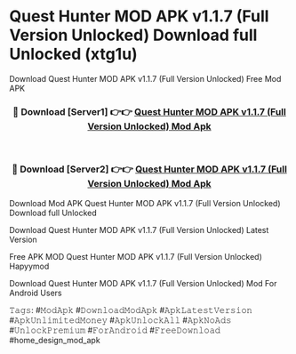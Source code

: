 # Quest Hunter MOD APK v1.1.7 (Full Version Unlocked) Download full Unlocked (xtg1u)
Download Quest Hunter MOD APK v1.1.7 (Full Version Unlocked) Free Mod APK

<div align="center">
<h3>🔴 Download [Server1] 👉👉 <a href="https://apkcomod.com?title=Quest_Hunter_MOD_APK_v1.1.7_(Full_Version_Unlocked)">Quest Hunter MOD APK v1.1.7 (Full Version Unlocked) Mod Apk</a></h3><br>

<h3>🔴 Download [Server2] 👉👉 <a href="https://apkcomod.com?title=Quest_Hunter_MOD_APK_v1.1.7_(Full_Version_Unlocked)">Quest Hunter MOD APK v1.1.7 (Full Version Unlocked) Mod Apk</a></h3>
</div>


Download Mod APK Quest Hunter MOD APK v1.1.7 (Full Version Unlocked) Download full Unlocked

Download Quest Hunter MOD APK v1.1.7 (Full Version Unlocked) Latest Version

Free APK MOD Quest Hunter MOD APK v1.1.7 (Full Version Unlocked) Hapyymod

Download Quest Hunter MOD APK v1.1.7 (Full Version Unlocked) Mod For Android Users

𝚃𝚊𝚐𝚜: #𝙼𝚘𝚍𝙰𝚙𝚔 #𝙳𝚘𝚠𝚗𝚕𝚘𝚊𝚍𝙼𝚘𝚍𝙰𝚙𝚔 #𝙰𝚙𝚔𝙻𝚊𝚝𝚎𝚜𝚝𝚅𝚎𝚛𝚜𝚒𝚘𝚗 #𝙰𝚙𝚔𝚄𝚗𝚕𝚒𝚖𝚒𝚝𝚎𝚍𝙼𝚘𝚗𝚎𝚢 #𝙰𝚙𝚔𝚄𝚗𝚕𝚘𝚌𝚔𝙰𝚕𝚕 #𝙰𝚙𝚔𝙽𝚘𝙰𝚍𝚜 #𝚄𝚗𝚕𝚘𝚌𝚔𝙿𝚛𝚎𝚖𝚒𝚞𝚖 #𝙵𝚘𝚛𝙰𝚗𝚍𝚛𝚘𝚒𝚍 #𝙵𝚛𝚎𝚎𝙳𝚘𝚠𝚗𝚕𝚘𝚊𝚍 #home_design_mod_apk